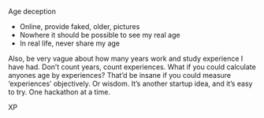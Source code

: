 Age deception 
- Online, provide faked, older, pictures
- Nowhere it should be possible to see my real age
- In real life, never share my age

Also, be very vague about how many years work and study experience I have had. 
Don’t count years, count experiences.
What if you could calculate anyones age by experiences? That’d be insane if you could measure ‘experiences’ objectively. Or wisdom. It’s another startup idea, and it’s easy to try. One hackathon at a time. 

XP

